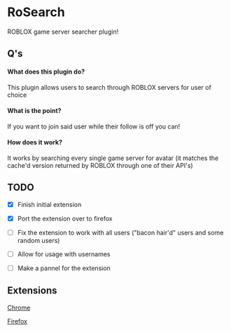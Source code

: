 # RoSearch
ROBLOX game server searcher plugin!


## Q's
#### What does this plugin do?
This plugin allows users to search through ROBLOX servers for user of choice

#### What is the point?
If you want to join said user while their follow is off you can!

#### How does it work?
It works by searching every single game server for avatar (it matches the cache'd version returned by ROBLOX through one of their API's)


## TODO
- [X] Finish initial extension
- [X] Port the extension over to firefox
- [ ] Fix the extension to work with all users ("bacon hair'd" users and some random users)
- [ ] Allow for usage with usernames
- [ ] Make a pannel for the extension


## Extensions 
[Chrome](https://chrome.google.com/webstore/detail/rosearcher/jhamlfgelgpjgbifbpepmclhnellfoaa?hl=en-GB&gl=US)

[Firefox](https://addons.mozilla.org/en-US/firefox/addon/rosearcher/)
